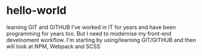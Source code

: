 # hello-world
learning GIT and GITHUB
I've worked in IT for years and have been programming for years too.  But I need to modernise my front-end develooment workflow.
I'm starting by using/learning GIT/GITHUB and then will look at NPM, Webpack and SCSS
